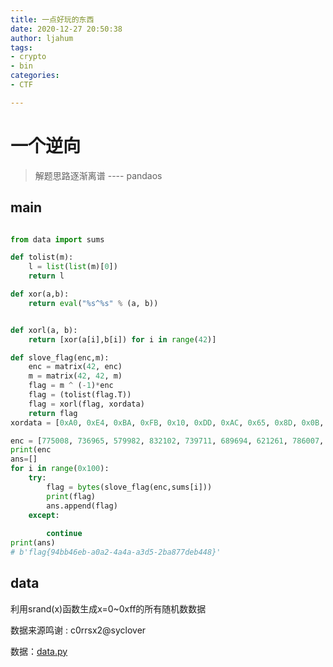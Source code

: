 ```yaml
---
title: 一点好玩的东西
date: 2020-12-27 20:50:38
author: ljahum 
tags: 
- crypto
- bin
categories: 
- CTF

---
```

# 一个逆向
> 解题思路逐渐离谱 
>                   ---- pandaos



## main
```python

from data import sums

def tolist(m):
    l = list(list(m)[0])
    return l

def xor(a,b):
    return eval("%s^%s" % (a, b))


def xorl(a, b):
    return [xor(a[i],b[i]) for i in range(42)]

def slove_flag(enc,m):
    enc = matrix(42, enc)
    m = matrix(42, 42, m)
    flag = m ^ (-1)*enc
    flag = (tolist(flag.T))
    flag = xorl(flag, xordata)
    return flag
xordata = [0xA0, 0xE4, 0xBA, 0xFB, 0x10, 0xDD, 0xAC, 0x65, 0x8D, 0x0B, 0x57, 0x1A, 0xE4, 0x28, 0x96, 0xB3, 0x0C, 0x79, 0x4D, 0x80, 0x90, 0x99, 0x58, 0xFE, 0x50, 0xD3, 0xF9, 0x3C, 0x0F, 0xC1, 0xE3, 0xA6, 0x39, 0xC3, 0x28, 0x75, 0xF8, 0xC9, 0xC8, 0xCD, 0x78, 0x26]

enc = [775008, 736965, 579982, 832102, 739711, 689694, 621261, 786007, 687380, 870278, 671072, 705346, 695702, 726075, 693811, 726115, 797388, 839688, 798029, 773858, 732406, 632966, 740936, 775656, 710214, 858672, 686622, 608896, 815068, 521720, 693197, 560581, 885102, 635306, 732285, 770318, 702253, 632762, 839978, 813599, 651986, 875709]
print(enc
ans=[]
for i in range(0x100):
    try:
        flag = bytes(slove_flag(enc,sums[i]))
        print(flag)
        ans.append(flag)
    except:
        
        continue
print(ans)
# b'flag{94bb46eb-a0a2-4a4a-a3d5-2ba877deb448}'
```

## data

利用srand(x)函数生成x=0~0xff的所有随机数数据

数据来源鸣谢 : c0rrsx2@syclover

数据：[data.py](https://github.com/ljahum/Crypto/blob/main/xctf-huawe-%E7%9F%A9%E9%98%B5%E6%B1%82%E8%A7%A3/data.py)

